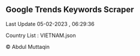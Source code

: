 

## Google Trends Keywords Scraper 
 
Last Update 05-02-2023 , 06:29:36

Country List :
VIETNAM.json



© Abdul Muttaqin 
